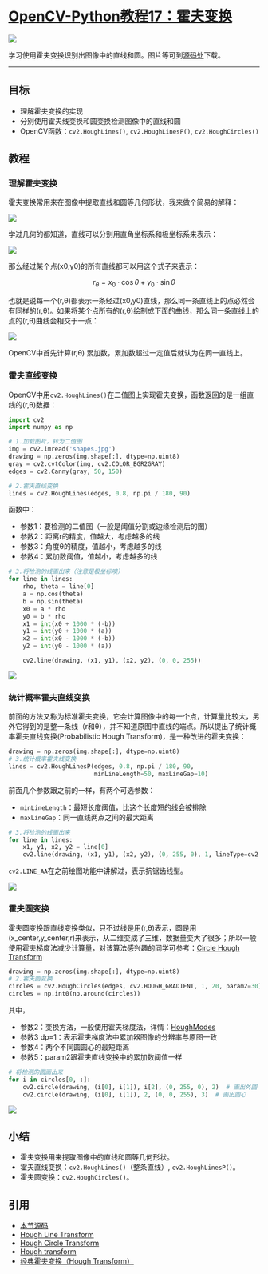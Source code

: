 # [OpenCV-Python教程17：霍夫变换](http://codec.wang/opencv-python-hough-transform/)

![](http://blog.codec.wang/cv2_understand_hough_transform.jpg)

学习使用霍夫变换识别出图像中的直线和圆。<!-- more -->图片等可到[源码处](#引用)下载。

------

## 目标

- 理解霍夫变换的实现
- 分别使用霍夫线变换和圆变换检测图像中的直线和圆
- OpenCV函数：`cv2.HoughLines()`, `cv2.HoughLinesP()`, `cv2.HoughCircles()`

## 教程

### 理解霍夫变换

霍夫变换常用来在图像中提取直线和圆等几何形状，我来做个简易的解释：

![](http://blog.codec.wang/cv2_understand_hough_transform.jpg)

学过几何的都知道，直线可以分别用直角坐标系和极坐标系来表示：

![](http://blog.codec.wang/cv2_line_expression_in_coordinate.jpg)

那么经过某个点(x0,y0)的所有直线都可以用这个式子来表示：

$$
r_\theta=x_0\cdot\cos \theta+y_0\cdot\sin \theta 
$$

也就是说每一个(r,θ)都表示一条经过(x0,y0)直线，那么同一条直线上的点必然会有同样的(r,θ)。如果将某个点所有的(r,θ)绘制成下面的曲线，那么同一条直线上的点的(r,θ)曲线会相交于一点：

  ![](http://blog.codec.wang/cv2_curve_of_r_theta.jpg) 

OpenCV中首先计算(r,θ) 累加数，累加数超过一定值后就认为在同一直线上。

### 霍夫直线变换

OpenCV中用`cv2.HoughLines()`在二值图上实现霍夫变换，函数返回的是一组直线的(r,θ)数据：

```python
import cv2
import numpy as np

# 1.加载图片，转为二值图
img = cv2.imread('shapes.jpg')
drawing = np.zeros(img.shape[:], dtype=np.uint8)
gray = cv2.cvtColor(img, cv2.COLOR_BGR2GRAY)
edges = cv2.Canny(gray, 50, 150)

# 2.霍夫直线变换
lines = cv2.HoughLines(edges, 0.8, np.pi / 180, 90)
```

函数中：

- 参数1：要检测的二值图（一般是阈值分割或边缘检测后的图）
- 参数2：距离r的精度，值越大，考虑越多的线
- 参数3：角度θ的精度，值越小，考虑越多的线
- 参数4：累加数阈值，值越小，考虑越多的线

```python
# 3.将检测的线画出来（注意是极坐标噢）
for line in lines:
    rho, theta = line[0]
    a = np.cos(theta)
    b = np.sin(theta)
    x0 = a * rho
    y0 = b * rho
    x1 = int(x0 + 1000 * (-b))
    y1 = int(y0 + 1000 * (a))
    x2 = int(x0 - 1000 * (-b))
    y2 = int(y0 - 1000 * (a))

    cv2.line(drawing, (x1, y1), (x2, y2), (0, 0, 255))
```

![](http://blog.codec.wang/cv2_hough_line_function.jpg)

### 统计概率霍夫直线变换

前面的方法又称为标准霍夫变换，它会计算图像中的每一个点，计算量比较大，另外它得到的是整一条线（r和θ），并不知道原图中直线的端点。所以提出了统计概率霍夫直线变换(Probabilistic Hough Transform)，是一种改进的霍夫变换：

```python
drawing = np.zeros(img.shape[:], dtype=np.uint8)
# 3.统计概率霍夫线变换
lines = cv2.HoughLinesP(edges, 0.8, np.pi / 180, 90,
                        minLineLength=50, maxLineGap=10)
```

前面几个参数跟之前的一样，有两个可选参数：

- `minLineLength`：最短长度阈值，比这个长度短的线会被排除
- `maxLineGap`：同一直线两点之间的最大距离

```python
# 3.将检测的线画出来
for line in lines:
    x1, y1, x2, y2 = line[0]
    cv2.line(drawing, (x1, y1), (x2, y2), (0, 255, 0), 1, lineType=cv2.LINE_AA)
```

`cv2.LINE_AA`在之前绘图功能中讲解过，表示抗锯齿线型。

![](http://blog.codec.wang/cv2_hough_lines_p_function.jpg)

### 霍夫圆变换

霍夫圆变换跟直线变换类似，只不过线是用(r,θ)表示，圆是用(x_center,y_center,r)来表示，从二维变成了三维，数据量变大了很多；所以一般使用霍夫梯度法减少计算量，对该算法感兴趣的同学可参考：[Circle Hough Transform](https://en.wikipedia.org/wiki/Circle_Hough_Transform)

```python
drawing = np.zeros(img.shape[:], dtype=np.uint8)
# 2.霍夫圆变换
circles = cv2.HoughCircles(edges, cv2.HOUGH_GRADIENT, 1, 20, param2=30)
circles = np.int0(np.around(circles))
```

其中，

- 参数2：变换方法，一般使用霍夫梯度法，详情：[HoughModes](https://docs.opencv.org/3.3.1/d7/dbd/group__imgproc.html#ga073687a5b96ac7a3ab5802eb5510fe65)
- 参数3 dp=1：表示霍夫梯度法中累加器图像的分辨率与原图一致
- 参数4：两个不同圆圆心的最短距离
- 参数5：param2跟霍夫直线变换中的累加数阈值一样

```python
# 将检测的圆画出来
for i in circles[0, :]:
    cv2.circle(drawing, (i[0], i[1]), i[2], (0, 255, 0), 2)  # 画出外圆
    cv2.circle(drawing, (i[0], i[1]), 2, (0, 0, 255), 3)  # 画出圆心
```

![](http://blog.codec.wang/cv2_hough_circles_function.jpg)

## 小结

- 霍夫变换用来提取图像中的直线和圆等几何形状。
- 霍夫直线变换：`cv2.HoughLines()`（整条直线）, `cv2.HoughLinesP()`。
- 霍夫圆变换：`cv2.HoughCircles()`。

## 引用

- [本节源码](https://github.com/codecwang/OpenCV-Python-Tutorial/tree/master/17-Hough-Transform)
- [Hough Line Transform](http://opencv-python-tutroals.readthedocs.io/en/latest/py_tutorials/py_imgproc/py_houghlines/py_houghlines.html)
- [Hough Circle Transform](http://opencv-python-tutroals.readthedocs.io/en/latest/py_tutorials/py_imgproc/py_houghcircles/py_houghcircles.html)
- [Hough transform](https://en.wikipedia.org/wiki/Hough_transform)
- [经典霍夫变换（Hough Transform）](https://blog.csdn.net/YuYunTan/article/details/80141392)